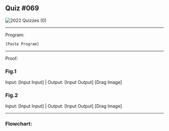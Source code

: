 ## Quiz #069

![2022  Quizzes (0)](https://github.com/OswellSkg/Year-2/assets/112055140/d9adaf77-a6f5-4219-8cad-a940c0bcbb99)

------------------------------------------------------------------------

Program:
```.py
[Paste Program]
```

------------------------------------------------------------------------

Proof:
### Fig.1
Input: [Input Input] | Output: [Input Output]
[Drag Image]

### Fig.2
Input: [Input Input] | Output: [Input Output]
[Drag Image]

------------------------------------------------------------------------

### Flowchart:
